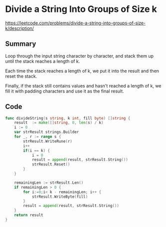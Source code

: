 # Divide a String Into Groups of Size k

https://leetcode.com/problems/divide-a-string-into-groups-of-size-k/description/

## Summary

Loop through the input string character by character, and stack them up until the stack reaches a length of k.

Each time the stack reaches a length of k, we put it into the result and then reset the stack.

Finally, if the stack still contains values and hasn't reached a length of k, we fill it with padding characters and use it as the final result.

## Code

```go
func divideString(s string, k int, fill byte) []string {
    result  := make([]string, 0, len(s) / k)
    i := 0
    var strResult strings.Builder
    for _, r := range s {
        strResult.WriteRune(r)
        i++
        if(i == k) {
            i = 0
            result = append(result, strResult.String())
            strResult.Reset()
        }
    }

    remainingLen := strResult.Len()
    if remainingLen > 0 {
        for i:=0;i< k - remainingLen; i++ {
            strResult.WriteByte(fill)
        }
        result = append(result, strResult.String())
    }
    return result
}
```
